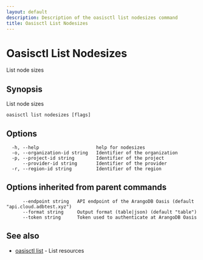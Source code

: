 ```yaml
---
layout: default
description: Description of the oasisctl list nodesizes command
title: Oasisctl List Nodesizes
---
```

# Oasisctl List Nodesizes

List node sizes

## Synopsis

List node sizes

```
oasisctl list nodesizes [flags]
```

## Options

```
  -h, --help                     help for nodesizes
  -o, --organization-id string   Identifier of the organization
  -p, --project-id string        Identifier of the project
      --provider-id string       Identifier of the provider
  -r, --region-id string         Identifier of the region
```

## Options inherited from parent commands

```
      --endpoint string   API endpoint of the ArangoDB Oasis (default "api.cloud.adbtest.xyz")
      --format string     Output format (table|json) (default "table")
      --token string      Token used to authenticate at ArangoDB Oasis
```

## See also

* [oasisctl list](oasisctl-list.html)	 - List resources

